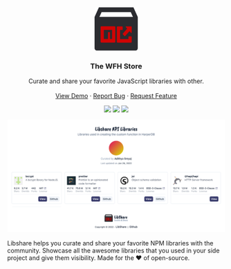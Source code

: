<br />
<p align="center">
  <a href="https://github.com/adi.sreyaj/compito">
    <img src="logo.png" alt="Logo" width="100" height="100">
  </a>

<h3 align="center">The WFH Store</h3>

  <p align="center">
      Curate and share your favorite JavaScript libraries with other.
      <br />
      <br />
      <a href="https://libshare.adi.so">View Demo</a>
      ·
      <a href="https://github.com/adisreyaj/libshare-web/issues">Report Bug</a>
      ·
      <a href="https://github.com/adisreyaj/libshare-web/issues">Request Feature</a>
  </p>

  <p align="center">
   <img src="https://img.shields.io/badge/typescript-%23007ACC.svg?style=for-the-badge&logo=typescript&logoColor=white">
   <img src="https://img.shields.io/badge/angular-%23DD0031.svg?style=for-the-badge&logo=angular&logoColor=white">
   <img src="https://img.shields.io/badge/tailwindcss-%2338B2AC.svg?style=for-the-badge&logo=tailwind-css&logoColor=white">
  </p>
</p>


![Libshare](libshare.jpeg)

Libshare helps you curate and share your favorite NPM libraries with the community. Showcase all the awesome libraries
that you used in your side project and give them visibility. Made for the ♥ of open-source.

